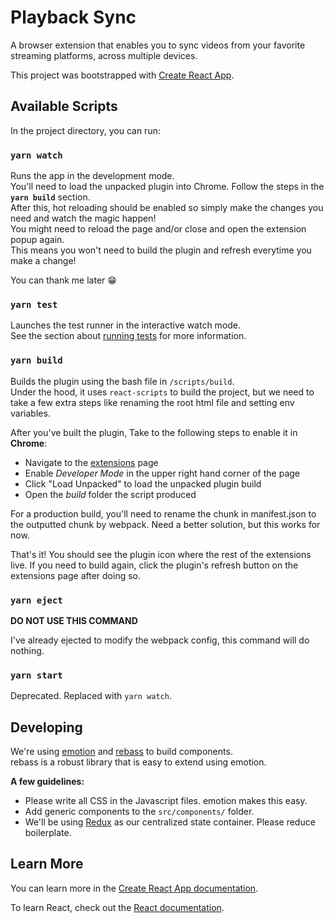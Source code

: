 # Playback Sync

A browser extension that enables you to sync videos from your favorite streaming platforms, across multiple devices.

This project was bootstrapped with [Create React App](https://github.com/facebook/create-react-app).

## Available Scripts

In the project directory, you can run:

### `yarn watch`

Runs the app in the development mode.<br />
You'll need to load the unpacked plugin into Chrome. Follow the steps in the **`yarn build`** section.<br />
After this, hot reloading should be enabled so simply make the changes you need and watch the magic happen!<br />
You might need to reload the page and/or close and open the extension popup again.<br />
This means you won't need to build the plugin and refresh everytime you make a change!<br />

You can thank me later 😁

### `yarn test`

Launches the test runner in the interactive watch mode.<br />
See the section about [running tests](https://facebook.github.io/create-react-app/docs/running-tests) for more information.

### `yarn build`

Builds the plugin using the bash file in `/scripts/build`.<br />
Under the hood, it uses `react-scripts` to build the project, but we need to take a few extra steps like renaming the root html file and setting env variables. <br />

After you've built the plugin, Take to the following steps to enable it in **Chrome**:

- Navigate to the [extensions](chrome://extensions) page
- Enable *Developer Mode* in the upper right hand corner of the page
- Click "Load Unpacked" to load the unpacked plugin build
- Open the *build* folder the script produced

For a production build, you'll need to rename the chunk in manifest.json to the outputted chunk by webpack. Need a better solution, but this works for now.

That's it! You should see the plugin icon where the rest of the extensions live. If you need to build again, click the plugin's refresh button on the extensions page after doing so.

### `yarn eject`

**DO NOT USE THIS COMMAND**

I've already ejected to modify the webpack config, this command will do nothing.

### `yarn start`

Deprecated. Replaced with `yarn watch`.

## Developing

We're using [emotion](https://emotion.sh/docs/introduction) and [rebass](https://rebassjs.org/getting-started) to build components.<br />
rebass is a robust library that is easy to extend using emotion.<br />

**A few guidelines:**

- Please write all CSS in the Javascript files. emotion makes this easy.
- Add generic components to the `src/components/` folder.
- We'll be using [Redux](https://redux.js.org/) as our centralized state container. Please reduce boilerplate.

## Learn More

You can learn more in the [Create React App documentation](https://facebook.github.io/create-react-app/docs/getting-started).

To learn React, check out the [React documentation](https://reactjs.org/).
